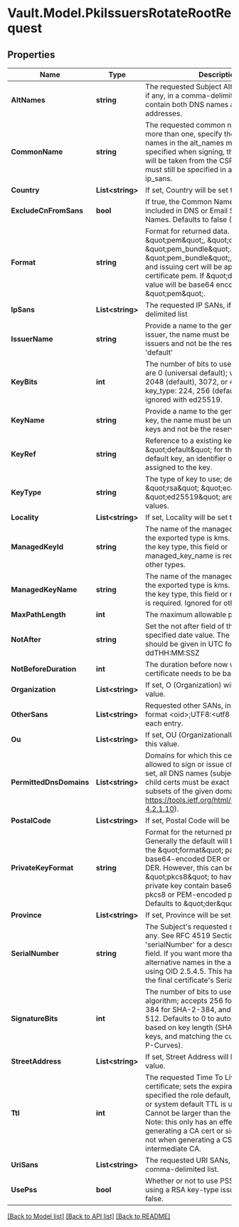 # Vault.Model.PkiIssuersRotateRootRequest

## Properties

Name | Type | Description | Notes
------------ | ------------- | ------------- | -------------
**AltNames** | **string** | The requested Subject Alternative Names, if any, in a comma-delimited list. May contain both DNS names and email addresses. | [optional] 
**CommonName** | **string** | The requested common name; if you want more than one, specify the alternative names in the alt_names map. If not specified when signing, the common name will be taken from the CSR; other names must still be specified in alt_names or ip_sans. | [optional] 
**Country** | **List&lt;string&gt;** | If set, Country will be set to this value. | [optional] 
**ExcludeCnFromSans** | **bool** | If true, the Common Name will not be included in DNS or Email Subject Alternate Names. Defaults to false (CN is included). | [optional] [default to false]
**Format** | **string** | Format for returned data. Can be \&quot;pem\&quot;, \&quot;der\&quot;, or \&quot;pem_bundle\&quot;. If \&quot;pem_bundle\&quot;, any private key and issuing cert will be appended to the certificate pem. If \&quot;der\&quot;, the value will be base64 encoded. Defaults to \&quot;pem\&quot;. | [optional] [default to FormatEnum.Pem]
**IpSans** | **List&lt;string&gt;** | The requested IP SANs, if any, in a comma-delimited list | [optional] 
**IssuerName** | **string** | Provide a name to the generated or existing issuer, the name must be unique across all issuers and not be the reserved value &#x27;default&#x27; | [optional] 
**KeyBits** | **int** | The number of bits to use. Allowed values are 0 (universal default); with rsa key_type: 2048 (default), 3072, or 4096; with ec key_type: 224, 256 (default), 384, or 521; ignored with ed25519. | [optional] [default to 0]
**KeyName** | **string** | Provide a name to the generated or existing key, the name must be unique across all keys and not be the reserved value &#x27;default&#x27; | [optional] 
**KeyRef** | **string** | Reference to a existing key; either \&quot;default\&quot; for the configured default key, an identifier or the name assigned to the key. | [optional] [default to "default"]
**KeyType** | **string** | The type of key to use; defaults to RSA. \&quot;rsa\&quot; \&quot;ec\&quot; and \&quot;ed25519\&quot; are the only valid values. | [optional] [default to KeyTypeEnum.Rsa]
**Locality** | **List&lt;string&gt;** | If set, Locality will be set to this value. | [optional] 
**ManagedKeyId** | **string** | The name of the managed key to use when the exported type is kms. When kms type is the key type, this field or managed_key_name is required. Ignored for other types. | [optional] 
**ManagedKeyName** | **string** | The name of the managed key to use when the exported type is kms. When kms type is the key type, this field or managed_key_id is required. Ignored for other types. | [optional] 
**MaxPathLength** | **int** | The maximum allowable path length | [optional] [default to -1]
**NotAfter** | **string** | Set the not after field of the certificate with specified date value. The value format should be given in UTC format YYYY-MM-ddTHH:MM:SSZ | [optional] 
**NotBeforeDuration** | **int** | The duration before now which the certificate needs to be backdated by. | [optional] [default to 30]
**Organization** | **List&lt;string&gt;** | If set, O (Organization) will be set to this value. | [optional] 
**OtherSans** | **List&lt;string&gt;** | Requested other SANs, in an array with the format &lt;oid&gt;;UTF8:&lt;utf8 string value&gt; for each entry. | [optional] 
**Ou** | **List&lt;string&gt;** | If set, OU (OrganizationalUnit) will be set to this value. | [optional] 
**PermittedDnsDomains** | **List&lt;string&gt;** | Domains for which this certificate is allowed to sign or issue child certificates. If set, all DNS names (subject and alt) on child certs must be exact matches or subsets of the given domains (see https://tools.ietf.org/html/rfc5280#section-4.2.1.10). | [optional] 
**PostalCode** | **List&lt;string&gt;** | If set, Postal Code will be set to this value. | [optional] 
**PrivateKeyFormat** | **string** | Format for the returned private key. Generally the default will be controlled by the \&quot;format\&quot; parameter as either base64-encoded DER or PEM-encoded DER. However, this can be set to \&quot;pkcs8\&quot; to have the returned private key contain base64-encoded pkcs8 or PEM-encoded pkcs8 instead. Defaults to \&quot;der\&quot;. | [optional] [default to PrivateKeyFormatEnum.Der]
**Province** | **List&lt;string&gt;** | If set, Province will be set to this value. | [optional] 
**SerialNumber** | **string** | The Subject&#x27;s requested serial number, if any. See RFC 4519 Section 2.31 &#x27;serialNumber&#x27; for a description of this field. If you want more than one, specify alternative names in the alt_names map using OID 2.5.4.5. This has no impact on the final certificate&#x27;s Serial Number field. | [optional] 
**SignatureBits** | **int** | The number of bits to use in the signature algorithm; accepts 256 for SHA-2-256, 384 for SHA-2-384, and 512 for SHA-2-512. Defaults to 0 to automatically detect based on key length (SHA-2-256 for RSA keys, and matching the curve size for NIST P-Curves). | [optional] [default to 0]
**StreetAddress** | **List&lt;string&gt;** | If set, Street Address will be set to this value. | [optional] 
**Ttl** | **int** | The requested Time To Live for the certificate; sets the expiration date. If not specified the role default, backend default, or system default TTL is used, in that order. Cannot be larger than the mount max TTL. Note: this only has an effect when generating a CA cert or signing a CA cert, not when generating a CSR for an intermediate CA. | [optional] 
**UriSans** | **List&lt;string&gt;** | The requested URI SANs, if any, in a comma-delimited list. | [optional] 
**UsePss** | **bool** | Whether or not to use PSS signatures when using a RSA key-type issuer. Defaults to false. | [optional] [default to false]

[[Back to Model list]](../README.md#documentation-for-models) [[Back to API list]](../README.md#documentation-for-api-endpoints) [[Back to README]](../README.md)

